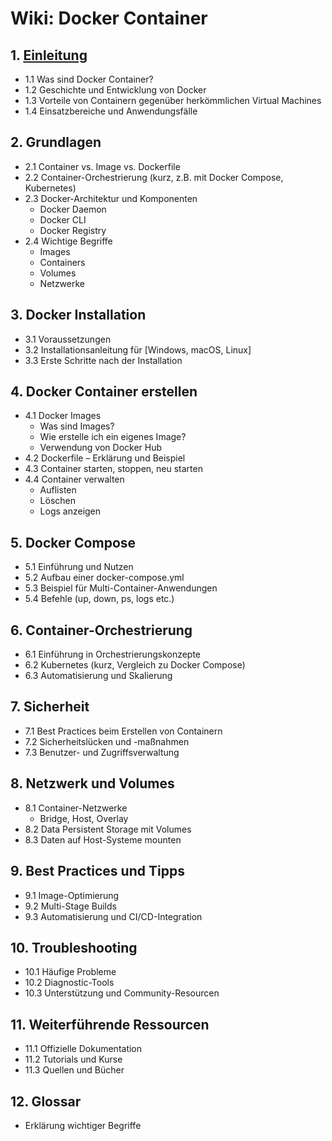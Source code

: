 # Wiki: Docker Container

## 1. [Einleitung](Einleitung/Einleitung.md)
- 1.1 Was sind Docker Container?
- 1.2 Geschichte und Entwicklung von Docker
- 1.3 Vorteile von Containern gegenüber herkömmlichen Virtual Machines
- 1.4 Einsatzbereiche und Anwendungsfälle

## 2. Grundlagen
- 2.1 Container vs. Image vs. Dockerfile
- 2.2 Container-Orchestrierung (kurz, z.B. mit Docker Compose, Kubernetes)
- 2.3 Docker-Architektur und Komponenten
  - Docker Daemon
  - Docker CLI
  - Docker Registry
- 2.4 Wichtige Begriffe
  - Images
  - Containers
  - Volumes
  - Netzwerke

## 3. Docker Installation
- 3.1 Voraussetzungen
- 3.2 Installationsanleitung für [Windows, macOS, Linux]
- 3.3 Erste Schritte nach der Installation

## 4. Docker Container erstellen
- 4.1 Docker Images
  - Was sind Images?
  - Wie erstelle ich ein eigenes Image?
  - Verwendung von Docker Hub
- 4.2 Dockerfile – Erklärung und Beispiel
- 4.3 Container starten, stoppen, neu starten
- 4.4 Container verwalten
  - Auflisten
  - Löschen
  - Logs anzeigen

## 5. Docker Compose
- 5.1 Einführung und Nutzen
- 5.2 Aufbau einer docker-compose.yml
- 5.3 Beispiel für Multi-Container-Anwendungen
- 5.4 Befehle (up, down, ps, logs etc.)

## 6. Container-Orchestrierung
- 6.1 Einführung in Orchestrierungskonzepte
- 6.2 Kubernetes (kurz, Vergleich zu Docker Compose)
- 6.3 Automatisierung und Skalierung

## 7. Sicherheit
- 7.1 Best Practices beim Erstellen von Containern
- 7.2 Sicherheitslücken und -maßnahmen
- 7.3 Benutzer- und Zugriffsverwaltung

## 8. Netzwerk und Volumes
- 8.1 Container-Netzwerke
  - Bridge, Host, Overlay
- 8.2 Data Persistent Storage mit Volumes
- 8.3 Daten auf Host-Systeme mounten

## 9. Best Practices und Tipps
- 9.1 Image-Optimierung
- 9.2 Multi-Stage Builds
- 9.3 Automatisierung und CI/CD-Integration

## 10. Troubleshooting
- 10.1 Häufige Probleme
- 10.2 Diagnostic-Tools
- 10.3 Unterstützung und Community-Resourcen

## 11. Weiterführende Ressourcen
- 11.1 Offizielle Dokumentation
- 11.2 Tutorials und Kurse
- 11.3 Quellen und Bücher

## 12. Glossar
- Erklärung wichtiger Begriffe